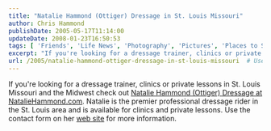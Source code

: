```yaml
---
title: "Natalie Hammond (Ottiger) Dressage in St. Louis Missouri"
author: Chris Hammond
publishDate: 2005-05-17T11:14:00
updateDate: 2008-01-23T16:50:53
tags: [ 'Friends', 'Life News', 'Photography', 'Pictures', 'Places to See', 'SEO', 'Site News' ]
excerpt: "If you're looking for a dressage trainer, clinics or private lessons in St. Louis Missouri and the Midwest check out Natalie Hammond&nbsp;(Ottiger) Dressage at NatalieHammond.com. Natalie is the premier professional dressage rider in the St. Louis area and is available for clinics and private lessons. Use the contact form on her web site for more..."
url: /2005/natalie-hammond-ottiger-dressage-in-st-louis-missouri  # Use the generated URL with year
---
```

If you're looking for a dressage trainer, clinics or private lessons in St. Louis Missouri and the Midwest check out <A href="https://www.nataliehammond.com/" mce_href="https://www.nataliehammond.com/">Natalie Hammond&nbsp;(Ottiger) Dressage at NatalieHammond.com</A>. Natalie is the premier professional dressage rider in the St. Louis area and is available for clinics and private lessons. Use the contact form on her <A href="https://www.nataliehammond.com/" mce_href="https://www.nataliehammond.com/">web site</A> for more information.
